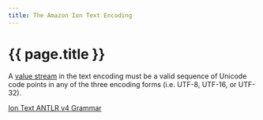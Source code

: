 ```yaml
---
title: The Amazon Ion Text Encoding
---
```


# {{ page.title }}

A [value stream](glossary.html#value_stream) in the text encoding must be a
valid sequence of Unicode code points in any of the three encoding forms
(i.e. UTF-8, UTF-16, or UTF-32).

[Ion Text ANTLR v4 Grammar](grammar/IonText.g4)
